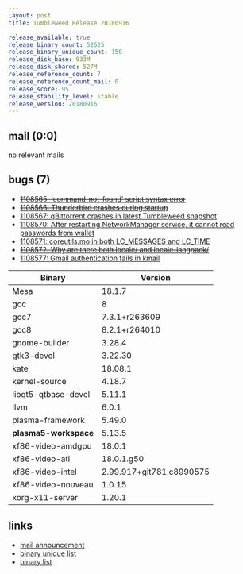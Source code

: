 ```yaml
---
layout: post
title: Tumbleweed Release 20180916

release_available: true
release_binary_count: 52625
release_binary_unique_count: 150
release_disk_base: 933M
release_disk_shared: 527M
release_reference_count: 7
release_reference_count_mail: 0
release_score: 95
release_stability_level: stable
release_version: 20180916
---
```


## mail (0:0)

no relevant mails

## bugs (7)

<!--more-->

- ~~[1108565: 'command-not-found' script syntax error](https://bugzilla.opensuse.org/show_bug.cgi?id=1108565)~~
- ~~[1108566: Thunderbird crashes during startup](https://bugzilla.opensuse.org/show_bug.cgi?id=1108566)~~
- [1108567: qBittorrent crashes in latest Tumbleweed snapshot](https://bugzilla.opensuse.org/show_bug.cgi?id=1108567)
- [1108570: After restarting NetworkManager service, it cannot read passwords from wallet](https://bugzilla.opensuse.org/show_bug.cgi?id=1108570)
- [1108571: coreutils.mo in both LC_MESSAGES and LC_TIME](https://bugzilla.opensuse.org/show_bug.cgi?id=1108571)
- ~~[1108572: Why are there both locale/ and locale-langpack/](https://bugzilla.opensuse.org/show_bug.cgi?id=1108572)~~
- [1108577: Gmail authentication fails in kmail](https://bugzilla.opensuse.org/show_bug.cgi?id=1108577)

Binary | Version
--- | ---
Mesa | 18.1.7
gcc | 8
gcc7 | 7.3.1+r263609
gcc8 | 8.2.1+r264010
gnome-builder | 3.28.4
gtk3-devel | 3.22.30
kate | 18.08.1
kernel-source | 4.18.7
libqt5-qtbase-devel | 5.11.1
llvm | 6.0.1
plasma-framework | 5.49.0
**plasma5-workspace** | 5.13.5
xf86-video-amdgpu | 18.0.1
xf86-video-ati | 18.0.1.g50
xf86-video-intel | 2.99.917+git781.c8990575
xf86-video-nouveau | 1.0.15
xorg-x11-server | 1.20.1

## links

- [mail announcement](https://lists.opensuse.org/opensuse-factory/2018-09/msg00070.html)
- [binary unique list](http://download.tumbleweed.boombatower.com/20180916/rpm.unique.list)
- [binary list](http://download.tumbleweed.boombatower.com/20180916/rpm.list)
